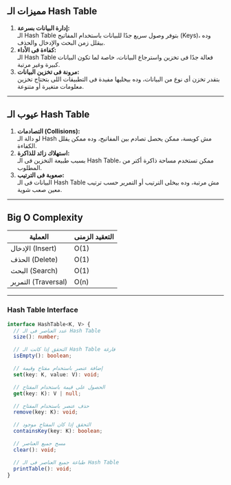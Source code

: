 ## مميزات الـ Hash Table

1. **إدارة البيانات بسرعة:**  
   الـ Hash Table بتوفر وصول سريع جدًا للبيانات باستخدام المفاتيح (Keys)، وده بيقلل زمن البحث والإدخال والحذف.
2. **كفاءة فى الأداء:**  
   الـ Hash Table فعالة جدًا فى تخزين واسترجاع البيانات، خاصة لما تكون البيانات كبيرة وغير مرتبة.
3. **مرونة فى تخزين البيانات:**  
   بتقدر تخزن أى نوع من البيانات، وده بيخليها مفيدة فى التطبيقات اللى بتحتاج تخزين معلومات متغيرة أو متنوعة.

---

## عيوب الـ Hash Table

1. **التصادمات (Collisions):**  
   لو دالة الـ Hash مش كويسة، ممكن يحصل تصادم بين المفاتيح، وده ممكن يقلل الكفاءة.
2. **استهلاك زائد للذاكرة:**  
   بسبب طبيعة التخزين فى الـ Hash Table، ممكن تستخدم مساحة ذاكرة أكتر من المطلوب.
3. **صعوبة فى الترتيب:**  
   البيانات فى الـ Hash Table مش مرتبة، وده بيخلى الترتيب أو التمرير حسب ترتيب معين صعب شوية.

---

## Big O Complexity

| العملية             | التعقيد الزمنى |
| ------------------- | -------------- |
| الإدخال (Insert)    | O(1)           |
| الحذف (Delete)      | O(1)           |
| البحث (Search)      | O(1)           |
| التمرير (Traversal) | O(n)           |

---

### Hash Table Interface

```ts
interface HashTable<K, V> {
  // عدد العناصر فى الـ Hash Table
  size(): number;

  // التحقق إذا كانت الـ Hash Table فارغة
  isEmpty(): boolean;

  // إضافة عنصر باستخدام مفتاح وقيمة
  set(key: K, value: V): void;

  // الحصول على قيمة باستخدام المفتاح
  get(key: K): V | null;

  // حذف عنصر باستخدام المفتاح
  remove(key: K): void;

  // التحقق إذا كان المفتاح موجود
  containsKey(key: K): boolean;

  // مسح جميع العناصر
  clear(): void;

  // طباعة جميع العناصر فى الـ Hash Table
  printTable(): void;
}
```

